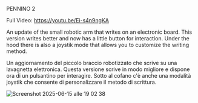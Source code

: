 PENNINO 2

Full Video: https://youtu.be/Ei-s4n9ngKA

An update of the small robotic arm that writes on an electronic board. This version writes better and now has a little button for interaction. Under the hood there is also a joystik mode that allows you to customize the writing method.

Un aggiornamento del piccolo braccio robotizzato che scrive su una lavagnetta elettronica. Questa versione scrive in modo migliore e dispone ora di un pulsantino per interagire. Sotto al cofano c'è anche una modalità joystik che consente di personalizzare il metodo di scrittura.



![Screenshot 2025-06-15 alle 19 02 38](https://github.com/user-attachments/assets/04645679-90aa-4a71-a45d-0e5675624bad)
